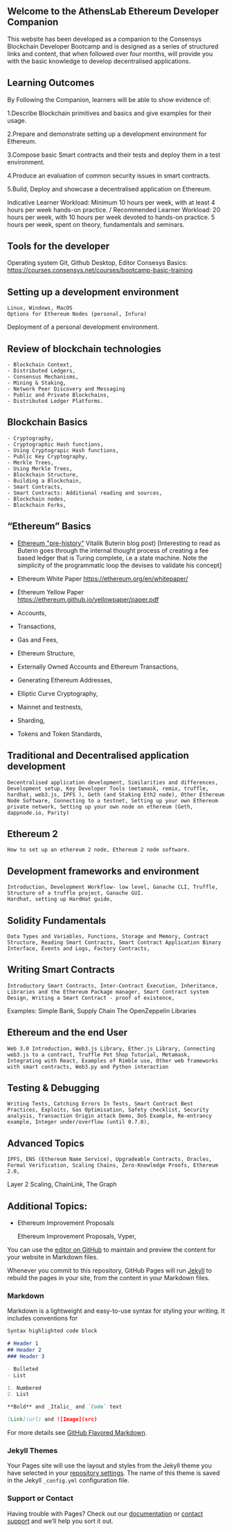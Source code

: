 ## Welcome to the AthensLab Ethereum Developer Companion

This website has been developed as a companion to the Consensys Blockchain Developer Bootcamp and is designed as a series of structured links and content, that when followed over four months, will provide you with the basic knowledge to develop decentralised applications.



## Learning Outcomes


By Following the Companion,  learners will be able to show evidence of:

1.Describe Blockchain primitives and basics and give examples for their usage.

2.Prepare and demonstrate setting up a development environment for Ethereum.

3.Compose basic Smart contracts and their tests and deploy them in a test environment.

4.Produce an evaluation of common security issues in smart contracts.

5.Build, Deploy and showcase a decentralised application on Ethereum.

Indicative Learner Workload: Minimum 10 hours per week, with at least 4 hours per week hands-on practice. / Recommended Learner Workload:
20 hours per week, with 10 hours per week devoted to hands-on practice. 5 hours per week, spent on theory, fundamentals and seminars.



## Tools for the developer
Operating system
Git, Github Desktop, Editor
Consesys Basics: https://courses.consensys.net/courses/bootcamp-basic-training

## Setting up a development environment
	Linux, Windows, MacOS
	Options for Ethereum Nodes (personal, Infura)
Deployment of a personal development environment.

## Review of blockchain technologies
	- Blockchain Context,
	- Distributed Ledgers,
	- Consensus Mechanisms,
	- Mining & Staking,
	- Network Peer Discovery and Messaging
	- Public and Private Blockchains,
	- Distributed Ledger Platforms.


## Blockchain Basics
	- Cryptography,
	- Cryptographic Hash functions,
	- Using Cryptograpic Hash functions,
	- Public Key Cryptography,
	- Merkle Trees,
	- Using Merkle Trees,
	- Blockchain Structure,
	- Building a Blockchain,
	- Smart Contracts,
	- Smart Contracts: Additional reading and sources,
	- Blockchain nodes,
	- Blockchain Forks,

## “Ethereum” Basics
- [Ethereum "pre-history"](https://vitalik.ca/general/2017/09/14/prehistory.html) Vitalik Buterin blog post) [Interesting to read as Buterin goes through the internal thought process of creating a fee based ledger that is Turing complete, i.e a state machine. Note the simplicity of the programmatic loop the devises to validate his concept]

- Ethereum White Paper
https://ethereum.org/en/whitepaper/
- Ethereum Yellow Paper
	https://ethereum.github.io/yellowpaper/paper.pdf

- Accounts,
- Transactions,
- Gas and Fees,
- Ethereum Structure,
- Externally Owned Accounts and Ethereum Transactions,
- Generating Ethereum Addresses,
- Elliptic Curve Cryptography,
- Mainnet and testnests,
- Sharding,
- Tokens and Token Standards,



## Traditional and Decentralised application development
	Decentralised application development, Similarities and differences, Development setup, Key Developer Tools (metamask, remix, truffle, hardhat, web3.js, IPFS ), Geth (and Staking Eth2 node), Other Ethereum Node Software, Connecting to a testnet, Setting up your own Ethereum private network, Setting up your own node on ethereum (Geth, dappnode.io, Parity)

## Ethereum 2
	How to set up an ethereum 2 node, Ethereum 2 node software.


## Development frameworks and environment
	Introduction, Development Workflow- low level, Ganache CLI, Truffle, Structure of a truffle project, Ganache GUI.
	Hardhat, setting up HardHat guide,

## Solidity Fundamentals
	Data Types and Variables, Functions, Storage and Memory, Contract Structure, Reading Smart Contracts, Smart Contract Application Binary Interface, Events and Logs, Factory Contracts,

## Writing Smart Contracts
	Introductory Smart Contracts, Inter-Contract Execution, Inheritance, Libraries and the Ethereum Package manager, Smart Contract system Design, Writing a Smart Contract - proof of existence,
Examples: Simple Bank, Supply Chain
The OpenZeppelin Libraries

## Ethereum and the end User
	Web 3.0 Introduction, Web3.js Library, Ether.js Library, Connecting web3.js to a contract, Truffle Pet Shop Tutorial, Metamask, Integrating with React, Examples of Rimble use, Other web frameworks with smart contracts, Web3.py and Python interaction

## Testing & Debugging
	Writing Tests, Catching Errors In Tests, Smart Contract Best Practices, Exploits, Gas Optimisation, Safety checklist, Security analysis, Transaction Origin attack Demo, DoS Example, Re-entrancy example, Integer under/overflow (until 0.7.0),

## Advanced Topics
	IPFS, ENS (Ethereum Name Service), Upgradeable Contracts, Oracles, Formal Verification, Scaling Chains, Zero-Knowledge Proofs, Ethereum 2.0,
Layer 2 Scaling, ChainLink, The Graph


## Additional Topics:
- Ethereum Improvement Proposals

	Ethereum Improvement Proposals, Vyper,













You can use the [editor on GitHub](https://github.com/AthensLab/Blockchain_Development_curriculum/edit/gh-pages/index.md) to maintain and preview the content for your website in Markdown files.

Whenever you commit to this repository, GitHub Pages will run [Jekyll](https://jekyllrb.com/) to rebuild the pages in your site, from the content in your Markdown files.

### Markdown

Markdown is a lightweight and easy-to-use syntax for styling your writing. It includes conventions for

```markdown
Syntax highlighted code block

# Header 1
## Header 2
### Header 3

- Bulleted
- List

1. Numbered
2. List

**Bold** and _Italic_ and `Code` text

[Link](url) and ![Image](src)
```

For more details see [GitHub Flavored Markdown](https://guides.github.com/features/mastering-markdown/).

### Jekyll Themes

Your Pages site will use the layout and styles from the Jekyll theme you have selected in your [repository settings](https://github.com/AthensLab/Blockchain_Development_curriculum/settings/pages). The name of this theme is saved in the Jekyll `_config.yml` configuration file.

### Support or Contact

Having trouble with Pages? Check out our [documentation](https://docs.github.com/categories/github-pages-basics/) or [contact support](https://support.github.com/contact) and we’ll help you sort it out.
